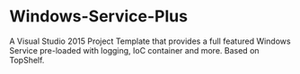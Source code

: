 # Windows-Service-Plus
A Visual Studio 2015 Project Template that provides a full featured Windows Service pre-loaded with logging, IoC container and more.  Based on TopShelf.
